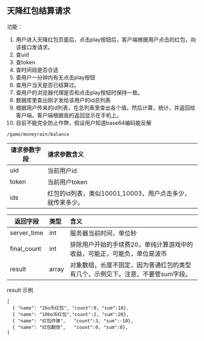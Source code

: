 
## 天降红包结算请求

功能：

1. 用户进入天降红包页面后，点击play按钮后，客户端根据用户点击的红包，向该接口发请求。
1. 查uid
1. 查token
1. 查时间段是否合适
1. 查用户一分钟内有无点击play按钮
1. 查用户当天是否已结算过。
1. 查用户的浏览器代理是否和点击play按钮时保持一致。
1. 数据库里查出刚才发给该用户的id总列表
1. 根据用户传来的id列表，在总列表里查出各个值。然后计算，统计，并返回给客户端，客户端根据我的返回显示在手机上。
1. 目前不能完全防止作弊，假设用户知道base64编码能反解

~~~
/game/moneyrain/balance
~~~

| 请求参数字段        | 请求参数含义  |
| -------- |:------|
|uid|当前用户id|
|token|当前用户token|
|ids|红包的id列表，类似10001,10003，用户点击多少，就传来多少。|

| 返回字段        | 类型 |含义  |
| -------- |:------|:------|
| server_time     | int | 服务器当前时间，单位秒 |
| final_count     | int | 排除用户开始的手续费20，单纯计算游戏中的收益，可能正，可能负，单位是波币 |
| result     | array | 对象数组，长度不固定，因为普通红包的类型有几个，示例见下。注意，不要管sum字段。 |

result 示例
~~~
[
  { "name": "2bo币红包", "count":9, "sum":18},
  { "name": "10bo币红包","count":2, "sum":20},
  { "name": "红包炸弹",   "count":3, "sum":-10},
  { "name": "红包翻倍",   "count":0, "sum":0},
]
~~~

